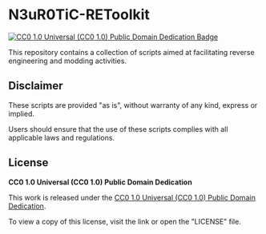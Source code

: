 # N3uR0TiC-REToolkit
[![CC0 1.0 Universal (CC0 1.0) Public Domain Dedication Badge](https://img.shields.io/badge/license-CC0%201.0-lightgrey)](http://creativecommons.org/publicdomain/zero/1.0/)

This repository contains a collection of scripts aimed at facilitating reverse engineering and modding activities.

## Disclaimer

These scripts are provided "as is", without warranty of any kind, express or implied.

Users should ensure that the use of these scripts complies with all applicable laws and regulations.

## License

**CC0 1.0 Universal (CC0 1.0) Public Domain Dedication**

This work is released under the [CC0 1.0 Universal (CC0 1.0) Public Domain Dedication](http://creativecommons.org/publicdomain/zero/1.0/).

To view a copy of this license, visit the link or open the "LICENSE" file.
